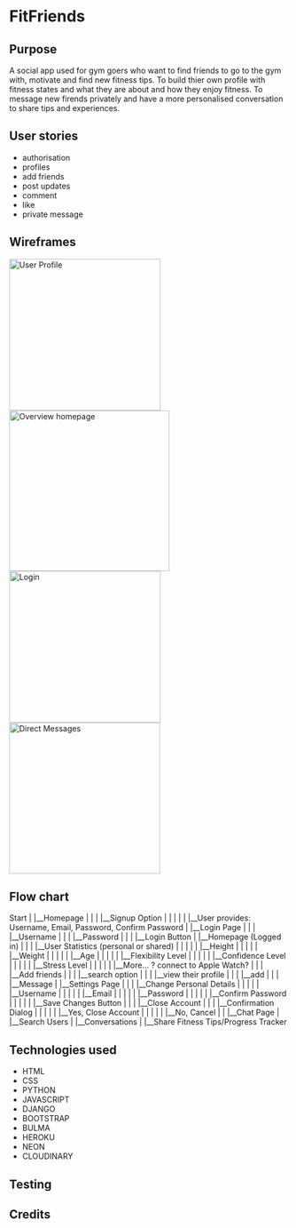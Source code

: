 # FitFriends

## Purpose

A social app used for gym goers who want to find friends to go to the gym with, motivate and find new fitness tips. To build thier own profile with fitness states and what they are about and how they enjoy fitness. To message new firends privately and have a more personalised conversation to share tips and experiences. 

## User stories
- authorisation 
- profiles
- add friends
- post updates
- comment
- like
- private message

## Wireframes

<img width="273" alt="User Profile" src="https://github.com/abikirkham/FitFriends/assets/144112159/98a625b1-164f-4e09-a371-d76cb53cfc29">

<img width="289" alt="Overview homepage" src="https://github.com/abikirkham/FitFriends/assets/144112159/bbfe03ad-bf5d-477d-a70c-1d90fdf13f45">

<img width="273" alt="Login" src="https://github.com/abikirkham/FitFriends/assets/144112159/12944704-38e9-4dd8-a512-3365f15d1a0e">

<img width="272" alt="Direct Messages" src="https://github.com/abikirkham/FitFriends/assets/144112159/47bff5fa-4b0c-4cb7-97fc-99dae41fac1c">


## Flow chart 
Start
|
|__Homepage
|   |
|   |__Signup Option
|   |   |
|   |   |__User provides: Username, Email, Password, Confirm Password
|
|__Login Page
|   |
|   |__Username
|   |
|   |__Password
|   |
|   |__Login Button
|
|__Homepage (Logged in)
|   |
|   |__User Statistics (personal or shared)
|   |   |
|   |   |__Height
|   |   |
|   |   |__Weight
|   |   |
|   |   |__Age
|   |   |
|   |   |__Flexibility Level
|   |   |
|   |   |__Confidence Level
|   |   |
|   |   |__Stress Level
|   |   |
|   |   |__More... ? connect to Apple Watch?
|   |
|   |__Add friends
|   |
|   |__search option
|       |
|       |__view their profile
|           |
|           |__add
|           |
|           |__Message
|
|__Settings Page
|   |
|   |__Change Personal Details
|   |   |
|   |   |__Username
|   |   |
|   |   |__Email
|   |   |
|   |   |__Password
|   |   |
|   |   |__Confirm Password
|   |   |
|   |   |__Save Changes Button
|   |
|   |__Close Account
|       |
|       |__Confirmation Dialog
|       |   |
|       |   |__Yes, Close Account
|       |   |
|       |   |__No, Cancel
|
|
|__Chat Page
    |
    |__Search Users
    |
    |__Conversations
    |
    |__Share Fitness Tips/Progress Tracker



## Technologies used 
- HTML
- CSS
- PYTHON
- JAVASCRIPT
- DJANGO 
- BOOTSTRAP
- BULMA
- HEROKU
- NEON
- CLOUDINARY

## Testing

## Credits
